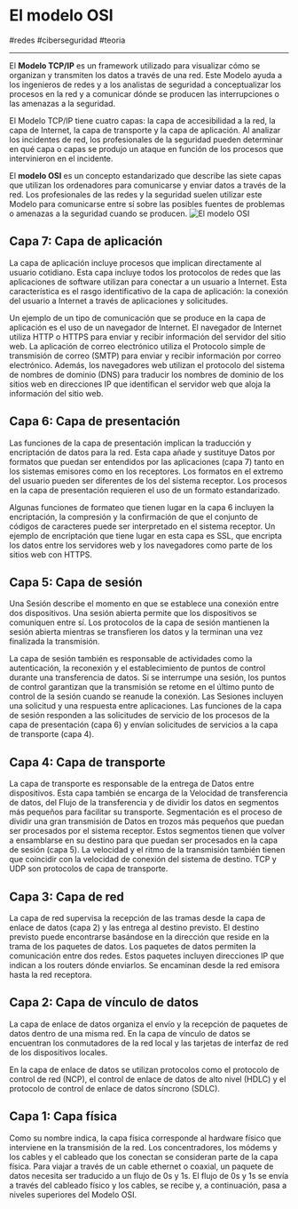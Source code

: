 # El modelo OSI
#redes #ciberseguridad #teoria  

---
El **Modelo TCP/IP** es un framework utilizado para visualizar cómo se organizan y transmiten los datos a través de una red. Este Modelo ayuda a los ingenieros de redes y a los analistas de seguridad a conceptualizar los procesos en la red y a comunicar dónde se producen las interrupciones o las amenazas a la seguridad.

El Modelo TCP/IP tiene cuatro capas: la capa de accesibilidad a la red, la capa de Internet, la capa de transporte y la capa de aplicación. Al analizar los incidentes de red, los profesionales de la seguridad pueden determinar en qué capa o capas se produjo un ataque en función de los procesos que intervinieron en el incidente.

El **modelo OSI** es un concepto estandarizado que describe las siete capas que utilizan los ordenadores para comunicarse y enviar datos a través de la red. Los profesionales de las redes y la seguridad suelen utilizar este Modelo para comunicarse entre sí sobre las posibles fuentes de problemas o amenazas a la seguridad cuando se producen.
![El modelo OSI](modelo-osi.webp)
## Capa 7: Capa de aplicación

La capa de aplicación incluye procesos que implican directamente al usuario cotidiano. Esta capa incluye todos los protocolos de redes que las aplicaciones de software utilizan para conectar a un usuario a Internet. Esta característica es el rasgo identificativo de la capa de aplicación: la conexión del usuario a Internet a través de aplicaciones y solicitudes.

Un ejemplo de un tipo de comunicación que se produce en la capa de aplicación es el uso de un navegador de Internet. El navegador de Internet utiliza HTTP o HTTPS para enviar y recibir información del servidor del sitio web. La aplicación de correo electrónico utiliza el Protocolo simple de transmisión de correo (SMTP) para enviar y recibir información por correo electrónico. Además, los navegadores web utilizan el protocolo del sistema de nombres de dominio (DNS) para traducir los nombres de dominio de los sitios web en direcciones IP que identifican el servidor web que aloja la información del sitio web.
## Capa 6: Capa de presentación

Las funciones de la capa de presentación implican la traducción y encriptación de datos para la red. Esta capa añade y sustituye Datos por formatos que puedan ser entendidos por las aplicaciones (capa 7) tanto en los sistemas emisores como en los receptores. Los formatos en el extremo del usuario pueden ser diferentes de los del sistema receptor. Los procesos en la capa de presentación requieren el uso de un formato estandarizado.

Algunas funciones de formateo que tienen lugar en la capa 6 incluyen la encriptación, la compresión y la confirmación de que el conjunto de códigos de caracteres puede ser interpretado en el sistema receptor. Un ejemplo de encriptación que tiene lugar en esta capa es SSL, que encripta los datos entre los servidores web y los navegadores como parte de los sitios web con HTTPS.
## Capa 5: Capa de sesión

Una Sesión describe el momento en que se establece una conexión entre dos dispositivos. Una sesión abierta permite que los dispositivos se comuniquen entre sí. Los protocolos de la capa de sesión mantienen la sesión abierta mientras se transfieren los datos y la terminan una vez finalizada la transmisión.

La capa de sesión también es responsable de actividades como la autenticación, la reconexión y el establecimiento de puntos de control durante una transferencia de datos. Si se interrumpe una sesión, los puntos de control garantizan que la transmisión se retome en el último punto de control de la sesión cuando se reanude la conexión. Las Sesiones incluyen una solicitud y una respuesta entre aplicaciones. Las funciones de la capa de sesión responden a las solicitudes de servicio de los procesos de la capa de presentación (capa 6) y envían solicitudes de servicios a la capa de transporte (capa 4).
## Capa 4: Capa de transporte

La capa de transporte es responsable de la entrega de Datos entre dispositivos. Esta capa también se encarga de la Velocidad de transferencia de datos, del Flujo de la transferencia y de dividir los datos en segmentos más pequeños para facilitar su transporte. Segmentación es el proceso de dividir una gran transmisión de Datos en trozos más pequeños que puedan ser procesados por el sistema receptor. Estos segmentos tienen que volver a ensamblarse en su destino para que puedan ser procesados en la capa de sesión (capa 5). La velocidad y el ritmo de la transmisión también tienen que coincidir con la velocidad de conexión del sistema de destino. TCP y UDP son protocolos de capa de transporte.
## Capa 3: Capa de red

La capa de red supervisa la recepción de las tramas desde la capa de enlace de datos (capa 2) y las entrega al destino previsto. El destino previsto puede encontrarse basándose en la dirección que reside en la trama de los paquetes de datos. Los paquetes de datos permiten la comunicación entre dos redes. Estos paquetes incluyen direcciones IP que indican a los routers dónde enviarlos. Se encaminan desde la red emisora hasta la red receptora.
## Capa 2: Capa de vínculo de datos

La capa de enlace de datos organiza el envío y la recepción de paquetes de datos dentro de una misma red. En la capa de vínculo de datos se encuentran los conmutadores de la red local y las tarjetas de interfaz de red de los dispositivos locales.

En la capa de enlace de datos se utilizan protocolos como el protocolo de control de red (NCP), el control de enlace de datos de alto nivel (HDLC) y el protocolo de control de enlace de datos síncrono (SDLC).
## Capa 1: Capa física

Como su nombre indica, la capa física corresponde al hardware físico que interviene en la transmisión de la red. Los concentradores, los módems y los cables y el cableado que los conectan se consideran parte de la capa física. Para viajar a través de un cable ethernet o coaxial, un paquete de datos necesita ser traducido a un flujo de 0s y 1s. El flujo de 0s y 1s se envía a través del cableado físico y los cables, se recibe y, a continuación, pasa a niveles superiores del Modelo OSI.